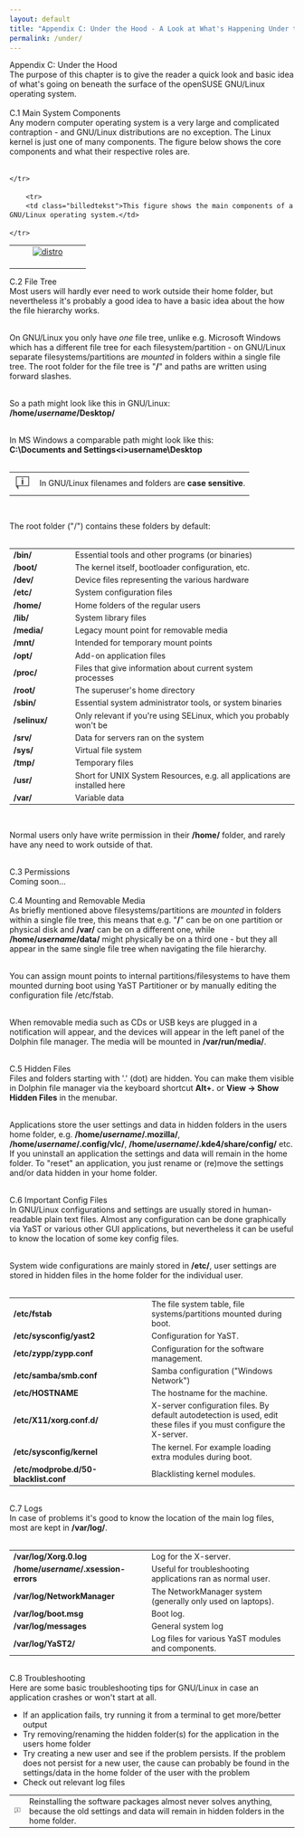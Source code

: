 ```yaml
---
layout: default
title: "Appendix C: Under the Hood - A Look at What's Happening Under the Surface"
permalink: /under/
---
```


<div class="os1">Appendix C: Under the Hood</div>
The purpose of this chapter is to give the reader a quick look and basic idea of what's going on beneath the surface of the openSUSE GNU/Linux operating system.<br /><br />


<div class="os2">C.1 Main System Components</div>
Any modern computer operating system is a very large and complicated contraption - and GNU/Linux distributions are no exception. The Linux kernel is just one of many components. The figure below shows the core components and what their respective roles are.<br /><br />

<table style="text-align: left; width: 100%;" border="0" cellpadding="2" cellspacing="2">
	<tbody>
	<tr>
		<td style="width: 50%;"><center><a href="images/pics/distro.png" rel="thumbnail"><img src="images/pics/distrob.png" alt="distro" class="pic" /></a></center><br /></td>
	
		
	</tr>

      	<tr>
		<td class="billedtekst">This figure shows the main components of a GNU/Linux operating system.</td>
				
	</tr>
</tbody>
</table>


<div class="os2">C.2 File Tree</div>
Most users will hardly ever need to work outside their home folder, but nevertheless it's probably a good idea to have a basic idea about the how the file hierarchy works.<br /><br />

On GNU/Linux you only have <i>one</i> file tree, unlike e.g. Microsoft Windows which has a different file tree for each filesystem/partition - on GNU/Linux separate filesystems/partitions are <i>mounted</i> in folders within a single file tree. The root folder for the file tree is "<b>/</b>" and paths are written using forward slashes.<br /><br />

So a path might look like this in GNU/Linux:<br />
<b>/home/<i>username</i>/Desktop/</b><br /><br />

In MS Windows a comparable path might look like this:<br />
<b>C:\Documents and Settings\<i>username</i>\Desktop</b><br /><br />

<div class="tip">
<table>
<tbody>
<tr>
<td><img src="images/pics/tip.png" alt="tip" /></td>
<td>In GNU/Linux filenames and folders are <b>case sensitive</b>.</td>
</tr>
</tbody>
</table>
</div><br />

The root folder ("/") contains these folders by default:<br /><br />


<table class="tabel">
<tbody>
  <tr>
      <td style="width: 95px;"><b>/bin/</b></td>
      <td>Essential tools and other programs (or binaries)</td>
  </tr>
  <tr class="d1">
      <td style="width: 95px;"><b>/boot/</b></td>
      <td>The kernel itself, bootloader configuration, etc.</td>
  </tr>
  <tr>
      <td style="width: 95px;"><b>/dev/</b></td>
      <td>Device files representing the various hardware</td>
  </tr>
  <tr class="d1">
      <td style="width: 95px;"><b>/etc/</b></td>
      <td>System configuration files</td>
  </tr>
  <tr>
      <td style="width: 95px;"><b>/home/</b></td>
      <td>Home folders of the regular users</td>
  </tr>
  <tr class="d1">
      <td style="width: 95px;"><b>/lib/</b></td>
      <td>System library files</td>
  </tr>
  <tr>
      <td style="width: 95px;"><b>/media/</b></td>
      <td>Legacy mount point for removable media</td>
  </tr>
  <tr class="d1">
      <td style="width: 95px;"><b>/mnt/</b></td>
      <td>Intended for temporary mount points</td>
  </tr>
  <tr>
      <td style="width: 95px;"><b>/opt/</b></td>
      <td>Add-on application files</td>
  </tr>
  <tr class="d1">
      <td style="width: 95px;"><b>/proc/</b></td>
      <td>Files that give information about current system processes</td>
  </tr>
  <tr>
      <td style="width: 95px;"><b>/root/</b></td>
      <td>The superuser's home directory</td>
  </tr>
  <tr class="d1">
      <td style="width: 95px;"><b>/sbin/</b></td>
      <td>Essential system administrator tools, or system binaries</td>
  </tr>
  <tr>
      <td style="width: 95px;"><b>/selinux/</b></td>
      <td>Only relevant if you're using SELinux, which you probably won't be</td>
  </tr>
  <tr class="d1">
      <td style="width: 95px;"><b>/srv/</b></td>
      <td>Data for servers ran on the system</td>
  </tr>
  <tr>
      <td style="width: 95px;"><b>/sys/</b></td>
      <td>Virtual file system</td>
  </tr>
  <tr class="d1">
      <td style="width: 95px;"><b>/tmp/</b></td>
      <td>Temporary files</td>
  </tr>
  <tr>
      <td style="width: 95px;"><b>/usr/</b></td>
      <td>Short for UNIX System Resources, e.g. all applications are installed here</td>
  </tr>
  <tr class="d1">
      <td style="width: 95px;"><b>/var/</b></td>
      <td>Variable data</td>
  </tr>
</tbody>
</table><br />

Normal users only have write permission in their <b>/home/</b> folder, and rarely have any need to work outside of that.<br /><br />


<div class="os2">C.3 Permissions</div>
Coming soon...<br /><br />


<div class="os2">C.4 Mounting and Removable Media</div>
As briefly mentioned above filesystems/partitions are <i>mounted</i> in folders within a single file tree, this means that e.g. "<b>/</b>" can be on one partition or physical disk and <b>/var/</b> can be on a different one, while <b>/home/<i>username</i>/data/</b> might physically be on a third one - but they all appear in the same single file tree when navigating the file hierarchy.<br /><br />

You can assign mount points to internal partitions/filesystems to have them mounted durning boot using YaST Partitioner or by manually editing the configuration file /etc/fstab.<br /><br />

When removable media such as CDs or USB keys are plugged in a notification will appear, and the devices will appear in the left panel of the Dolphin file manager. The media will be mounted in <b>/var/run/media/</b>.<br /><br />


<div class="os2">C.5 Hidden Files</div>
Files and folders starting with '.' (dot) are hidden. You can make them visible in Dolphin file manager via the keyboard shortcut <b>Alt+.</b> or <b>View -&gt; Show Hidden Files</b> in the menubar.<br /><br />

Applications store the user settings and data in hidden folders in the users home folder, e.g. <b>/home/<i>username</i>/.mozilla/</b>, <b>/home/<i>username</i>/.config/vlc/</b>, <b>/home/<i>username</i>/.kde4/share/config/</b> etc. If you uninstall an application the settings and data will remain in the home folder. To "reset" an application, you just rename or (re)move the settings and/or data hidden in your home folder.<br /><br />





<div class="os2">C.6 Important Config Files</div>
In GNU/Linux configurations and settings are usually stored in human-readable plain text files. Almost any configuration can be done graphically via YaST or various other GUI applications, but nevertheless it can be useful to know the location of some key config files.<br /><br />

System wide configurations are mainly stored in <b>/etc/</b>, user settings are stored in hidden files in the home folder for the individual user.<br /><br />


<table class="tabel">
<tbody>
  <tr>
      <td style="width: 230px;"><b>/etc/fstab</b></td>
      <td>The file system table, file systems/partitions mounted during boot.</td>
  </tr>
  <tr class="d1">
      <td style="width: 230px;"><b>/etc/sysconfig/yast2</b></td>
      <td>Configuration for YaST.</td>
  </tr>
  <tr>
      <td style="width: 230px;"><b>/etc/zypp/zypp.conf</b></td>
      <td>Configuration for the software management.</td>
  </tr>
  <tr class="d1">
      <td style="width: 230px;"><b>/etc/samba/smb.conf</b></td>
      <td>Samba configuration ("Windows Network")</td>
  </tr>
  <tr>
      <td style="width: 230px;"><b>/etc/HOSTNAME</b></td>
      <td>The hostname for the machine.</td>
  </tr>
  <tr class="d1">
      <td style="width: 230px;"><b>/etc/X11/xorg.conf.d/</b></td>
      <td>X-server configuration files. By default autodetection is used, edit these files if you must configure the X-server.</td>
  </tr>
  <tr>
      <td style="width: 230px;"><b>/etc/sysconfig/kernel</b></td>
      <td>The kernel. For example loading extra modules during boot.</td>
  </tr>
  <tr class="d1">
      <td style="width: 230px;"><b>/etc/modprobe.d/50-blacklist.conf</b></td>
      <td>Blacklisting kernel modules.</td>
  </tr>
  </tbody>
</table><br />




<div class="os2">C.7 Logs</div>
In case of problems it's good to know the location of the main log files, most are kept in <b>/var/log/</b>.<br /><br />



<table class="tabel">
<tbody>
  <tr>
      <td style="width: 230px;"><b>/var/log/Xorg.0.log</b></td>
      <td>Log for the X-server.</td>
  </tr>
  <tr class="d1">
      <td style="width: 230px;"><b>/home/<i>username</i>/.xsession-errors</b></td>
      <td>Useful for troubleshooting applications ran as normal user.</td>
  </tr>
  <tr>
      <td style="width: 230px;"><b>/var/log/NetworkManager</b></td>
      <td>The NetworkManager system (generally only used on laptops).</td>
  </tr>
  <tr class="d1">
      <td style="width: 230px;"><b>/var/log/boot.msg</b></td>
      <td>Boot log.</td>
  </tr>
  <tr>
      <td style="width: 230px;"><b>/var/log/messages</b></td>
      <td>General system log</td>
  </tr>
  <tr class="d1">
      <td style="width: 230px;"><b>/var/log/YaST2/</b></td>
      <td>Log files for various YaST modules and components.</td>
  </tr>
  </tbody>
</table><br />


<div class="os2">C.8 Troubleshooting</div>
Here are some basic troubleshooting tips for GNU/Linux in case an application crashes or won't start at all.

<ul>
<li>If an application fails, try running it from a terminal to get more/better output</li>
<li>Try removing/renaming the hidden folder(s) for the application in the users home folder</li>
<li>Try creating a new user and see if the problem persists. If the problem does not persist for a new user, the cause can probably be found in the settings/data in the home folder of the user with the problem</li>
<li>Check out relevant log files</li>
</ul>

<div class="tip">
<table>
<tbody>
<tr>
<td><img src="images/pics/tip.png" alt="tip" /></td>
<td>Reinstalling the software packages almost never solves anything, because the old settings and data will remain in hidden folders in the home folder.</td>
</tr>
</tbody>
</table>
</div><br />
